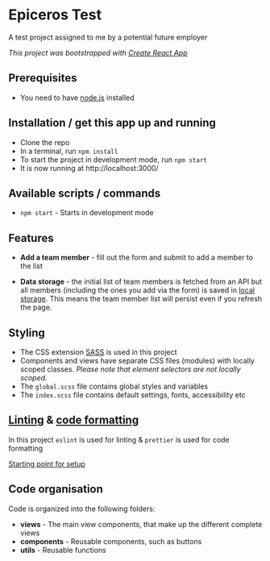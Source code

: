 # Epiceros Test

A test project assigned to me by a potential future employer <br>

_This project was bootstrapped with [Create React App](https://github.com/facebook/create-react-app)_

## Prerequisites

- You need to have [node.js](https://nodejs.org/) installed

## Installation / get this app up and running

- Clone the repo
- In a terminal, run `npm install`
- To start the project in development mode, run `npm start`
- It is now running at http://localhost:3000/

## Available scripts / commands

- `npm start` - Starts in development mode

## Features

- **Add a team member** - fill out the form and submit to add a member to the list

- **Data storage** - the initial list of team members is fetched from an API but all members (including the ones you add via the form) is saved in [local storage](https://developer.mozilla.org/en-US/docs/Web/API/Window/localStorage). This means the team member list will persist even if you refresh the page.

## Styling
- The CSS extension [SASS](https://sass-lang.com/) is used in this project
- Components and views have separate CSS files (modules) with locally scoped classes. _Please note that element selectors are not locally scoped._
- The `global.scss` file contains global styles and variables
- The `index.scss` file contains default settings, fonts, accessibility etc

## [Linting](https://en.wikipedia.org/wiki/Lint_%28software%29) & [code formatting](https://en.wikipedia.org/wiki/Prettyprint)

In this project `eslint` is used for linting & `prettier` is used for code formatting

[Starting point for setup](https://dev.to/s2engineers/how-to-make-eslint-work-with-prettier-avoiding-conflicts-and-problems-57pi)

## Code organisation

Code is organized into the following folders:

- **views** - The main view components, that make up the different complete views
- **components** - Reusable components, such as buttons
- **utils** - Reusable functions